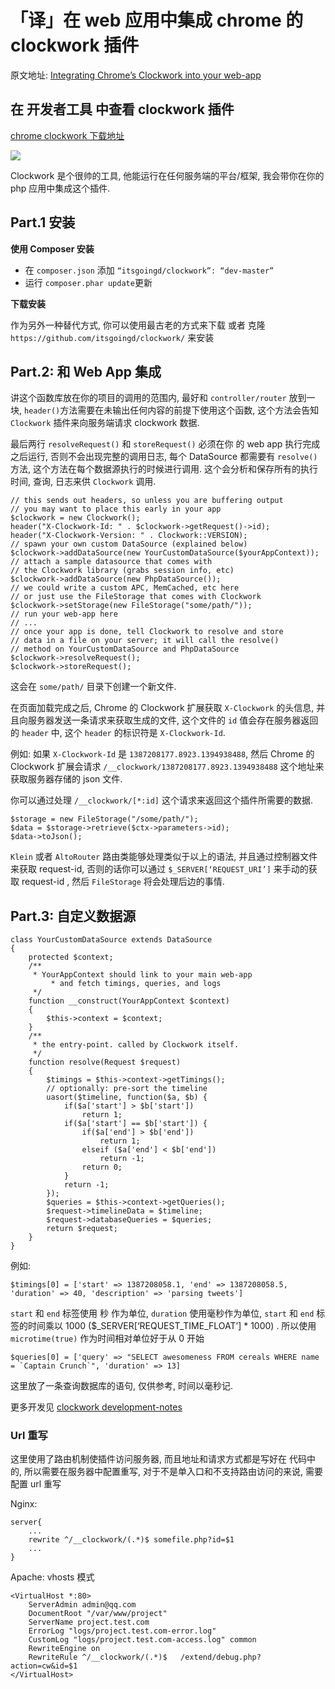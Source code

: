# 「译」在 web 应用中集成 chrome 的 clockwork 插件

原文地址: [Integrating Chrome’s Clockwork into your web-app](http://hotcashew.com/2013/12/integrating-chromes-clockwork-custom-web-app/)

## 在 开发者工具 中查看 clockwork 插件

[chrome clockwork 下载地址](https://chrome.google.com/webstore/detail/clockwork/dmggabnehkmmfmdffgajcflpdjlnoemp)

![](https://file.wulicode.com/note/2021/11-11/15-54-51705.png)

Clockwork 是个很帅的工具, 他能运行在任何服务端的平台/框架, 我会带你在你的 php 应用中集成这个插件.

## Part.1 安装

**使用 Composer 安装**

- 在 `composer.json` 添加 `“itsgoingd/clockwork”: “dev-master”`
- 运行 `composer.phar update`更新

**下载安装**

作为另外一种替代方式, 你可以使用最古老的方式来下载 或者 克隆 ` https://github.com/itsgoingd/clockwork/ ` 来安装

## Part.2: 和 Web App 集成

讲这个函数库放在你的项目的调用的范围内, 最好和 `controller/router` 放到一块, `header()`方法需要在未输出任何内容的前提下使用这个函数, 这个方法会告知 `Clockwork`
插件来向服务端请求 clockwork 数据.

最后两行 `resolveRequest()` 和 `storeRequest()` 必须在你 的 web app 执行完成之后运行, 否则不会出现完整的调用日志, 每个 DataSource 都需要有 `resolve()` 方法,
这个方法在每个数据源执行的时候进行调用. 这个会分析和保存所有的执行时间, 查询, 日志来供 `Clockwork` 调用.

```
// this sends out headers, so unless you are buffering output
// you may want to place this early in your app
$clockwork = new Clockwork();
header("X-Clockwork-Id: " . $clockwork->getRequest()->id);
header("X-Clockwork-Version: " . Clockwork::VERSION);
// spawn your own custom DataSource (explained below)
$clockwork->addDataSource(new YourCustomDataSource($yourAppContext));
// attach a sample datasource that comes with
// the Clockwork library (grabs session info, etc)
$clockwork->addDataSource(new PhpDataSource());
// we could write a custom APC, MemCached, etc here
// or just use the FileStorage that comes with Clockwork
$clockwork->setStorage(new FileStorage("some/path/"));
// run your web-app here
// ...
// once your app is done, tell Clockwork to resolve and store
// data in a file on your server; it will call the resolve()
// method on YourCustomDataSource and PhpDataSource
$clockwork->resolveRequest();
$clockwork->storeRequest();
```

这会在 `some/path/` 目录下创建一个新文件.

在页面加载完成之后, Chrome 的 Clockwork 扩展获取 `X-Clockwork` 的头信息, 并且向服务器发送一条请求来获取生成的文件, 这个文件的 `id` 值会存在服务器返回的 `header`
中, 这个 `header` 的标识符是 `X-Clockwork-Id`.

例如: 如果 `X-Clockwork-Id` 是 `1387208177.8923.1394938488`, 然后 Chrome 的 Clockwork 扩展会请求 `/__clockwork/1387208177.8923.1394938488` 这个地址来获取服务器存储的
json 文件.

你可以通过处理 `/__clockwork/[*:id]` 这个请求来返回这个插件所需要的数据.

```
$storage = new FileStorage("/some/path/");
$data = $storage->retrieve($ctx->parameters->id);
$data->toJson();
```

`Klein` 或者 `AltoRouter` 路由类能够处理类似于以上的语法, 并且通过控制器文件来获取 request-id, 否则的话你可以通过 `$_SERVER[‘REQUEST_URI’]` 来手动的获取
request-id , 然后 `FileStorage` 将会处理后边的事情.

## Part.3: 自定义数据源

```
class YourCustomDataSource extends DataSource
{
	protected $context;
	/**
	 * YourAppContext should link to your main web-app
         * and fetch timings, queries, and logs
	 */
	function __construct(YourAppContext $context)
	{
		$this->context = $context;
	}
	/**
	 * the entry-point. called by Clockwork itself.
	 */
	function resolve(Request $request)
	{
		$timings = $this->context->getTimings();
		// optionally: pre-sort the timeline
		uasort($timeline, function($a, $b) {
			if($a['start'] > $b['start'])
				return 1;
			if($a['start'] == $b['start']) {
				if($a['end'] > $b['end'])
					return 1;
				elseif ($a['end'] < $b['end'])
					return -1;
				return 0;
			}
			return -1;
		});
		$queries = $this->context->getQueries();
		$request->timelineData = $timeline;
		$request->databaseQueries = $queries;
		return $request;
	}
}
```

例如:

```
$timings[0] = ['start' => 1387208058.1, 'end' => 1387208058.5, 'duration' => 40, 'description' => 'parsing tweets']
```

`start` 和 `end` 标签使用 秒 作为单位, `duration` 使用毫秒作为单位,  `start` 和 `end` 标签的时间乘以 1000 ($_SERVER[‘REQUEST_TIME_FLOAT’] * 1000) .
所以使用 `microtime(true)` 作为时间相对单位好于从 0 开始

```
$queries[0] = ['query' => "SELECT awesomeness FROM cereals WHERE name = `Captain Crunch`", 'duration' => 13]
```

这里放了一条查询数据库的语句, 仅供参考, 时间以毫秒记.

更多开发见 [clockwork development-notes](https://github.com/itsgoingd/clockwork/wiki/Development-notes)

### Url 重写

这里使用了路由机制使插件访问服务器, 而且地址和请求方式都是写好在 代码中的, 所以需要在服务器中配置重写, 对于不是单入口和不支持路由访问的来说, 需要配置 url 重写

Nginx:

```
server{
    ...
    rewrite ^/__clockwork/(.*)$ somefile.php?id=$1
    ...
}
```

Apache: vhosts 模式

```
<VirtualHost *:80>
    ServerAdmin admin@qq.com
    DocumentRoot "/var/www/project"
    ServerName project.test.com
    ErrorLog "logs/project.test.com-error.log"
    CustomLog "logs/project.test.com-access.log" common
    RewriteEngine on
    RewriteRule ^/__clockwork/(.*)$   /extend/debug.php?action=cw&id=$1
</VirtualHost>
```


